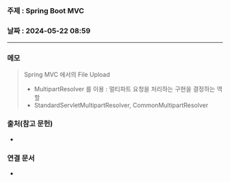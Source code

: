 ### 주제 : Spring Boot MVC

### 날짜 : 2024-05-22 08:59
----
### 메모
> Spring MVC 에서의 File Upload
> 	- MultipartResolver 를 이용 : 멀티파트 요청을 처리하는 구현을 결정하는 역할
> 	- StandardServletMultipartResolver, CommonMultipartResolver
> 

### 출처(참고 문헌)
-

### 연결 문서
-

